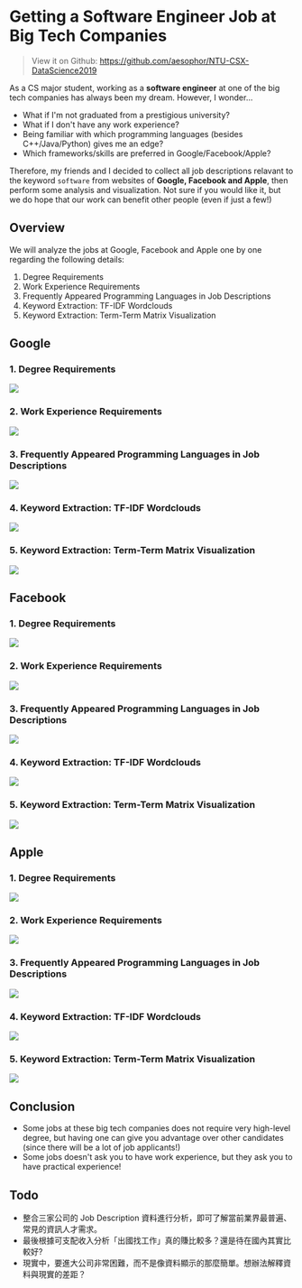 # Getting a Software Engineer Job at Big Tech Companies

> View it on Github: https://github.com/aesophor/NTU-CSX-DataScience2019

As a CS major student, working as a **software engineer** at one of the big tech companies has always been my dream. 
However, I wonder...

* What if I'm not graduated from a prestigious university?
* What if I don't have any work experience?
* Being familiar with which programming languages (besides C++/Java/Python) gives me an edge?
* Which frameworks/skills are preferred in Google/Facebook/Apple?

Therefore, my friends and I decided to collect all job descriptions relavant to the keyword `software` 
from websites of **Google, Facebook and Apple**, then perform some analysis and visualization. Not
sure if you would like it, but we do hope that our work can benefit other people (even if just a few!)

## Overview
We will analyze the jobs at Google, Facebook and Apple one by one regarding the following details:
1. Degree Requirements
2. Work Experience Requirements
3. Frequently Appeared Programming Languages in Job Descriptions
4. Keyword Extraction: TF-IDF Wordclouds
5. Keyword Extraction: Term-Term Matrix Visualization


## Google
### 1. Degree Requirements
  ![](https://raw.githubusercontent.com/aesophor/NTU-CSX-DataScience2019/master/hw4-final-project/out_graphs/google_degree_requirements.png) 
  
### 2. Work Experience Requirements
  ![](https://raw.githubusercontent.com/aesophor/NTU-CSX-DataScience2019/master/hw4-final-project/out_graphs/google_exp_requirements.png)
  
### 3. Frequently Appeared Programming Languages in Job Descriptions
  ![](https://raw.githubusercontent.com/aesophor/NTU-CSX-DataScience2019/master/hw4-final-project/out_graphs/google_top_prog_langs.png)
  
### 4. Keyword Extraction: TF-IDF Wordclouds
  ![](https://raw.githubusercontent.com/aesophor/NTU-CSX-DataScience2019/master/hw4-final-project/out_graphs/google_wordcloud.png)

### 5. Keyword Extraction: Term-Term Matrix Visualization
  ![](https://raw.githubusercontent.com/aesophor/NTU-CSX-DataScience2019/master/hw4-final-project/out_graphs/google_keyword_relations.png)


## Facebook
### 1. Degree Requirements
  ![](https://raw.githubusercontent.com/aesophor/NTU-CSX-DataScience2019/master/hw4-final-project/out_graphs/facebook_degree_requirements.png) 
  
### 2. Work Experience Requirements
  ![](https://raw.githubusercontent.com/aesophor/NTU-CSX-DataScience2019/master/hw4-final-project/out_graphs/facebook_exp_requirements.png)
  
### 3. Frequently Appeared Programming Languages in Job Descriptions
  ![](https://raw.githubusercontent.com/aesophor/NTU-CSX-DataScience2019/master/hw4-final-project/out_graphs/facebook_top_prog_langs.png)
  
### 4. Keyword Extraction: TF-IDF Wordclouds
  ![](https://raw.githubusercontent.com/aesophor/NTU-CSX-DataScience2019/master/hw4-final-project/out_graphs/facebook_wordcloud.png)

### 5. Keyword Extraction: Term-Term Matrix Visualization
  ![](https://raw.githubusercontent.com/aesophor/NTU-CSX-DataScience2019/master/hw4-final-project/out_graphs/facebook_keyword_relations.png)


## Apple
### 1. Degree Requirements
  ![](https://raw.githubusercontent.com/aesophor/NTU-CSX-DataScience2019/master/hw4-final-project/out_graphs/apple_degree_requirements.png) 
  
### 2. Work Experience Requirements
  ![](https://raw.githubusercontent.com/aesophor/NTU-CSX-DataScience2019/master/hw4-final-project/out_graphs/apple_exp_requirements.png)
  
### 3. Frequently Appeared Programming Languages in Job Descriptions
  ![](https://raw.githubusercontent.com/aesophor/NTU-CSX-DataScience2019/master/hw4-final-project/out_graphs/apple_top_prog_langs.png)
  
### 4. Keyword Extraction: TF-IDF Wordclouds
  ![](https://raw.githubusercontent.com/aesophor/NTU-CSX-DataScience2019/master/hw4-final-project/out_graphs/apple_wordcloud.png)

### 5. Keyword Extraction: Term-Term Matrix Visualization
  ![](https://raw.githubusercontent.com/aesophor/NTU-CSX-DataScience2019/master/hw4-final-project/out_graphs/apple_keyword_relations.png)


## Conclusion
* Some jobs at these big tech companies does not require very high-level degree, but having one can give you
advantage over other candidates (since there will be a lot of job applicants!)
* Some jobs doesn't ask you to have work experience, but they ask you to have practical experience!


## Todo
* 整合三家公司的 Job Description 資料進行分析，即可了解當前業界最普遍、常見的資訊人才需求。
* 最後根據可支配收入分析「出國找工作」真的賺比較多？還是待在國內其實比較好?
* 現實中，要進大公司非常困難，而不是像資料顯示的那麼簡單。想辦法解釋資料與現實的差距？
